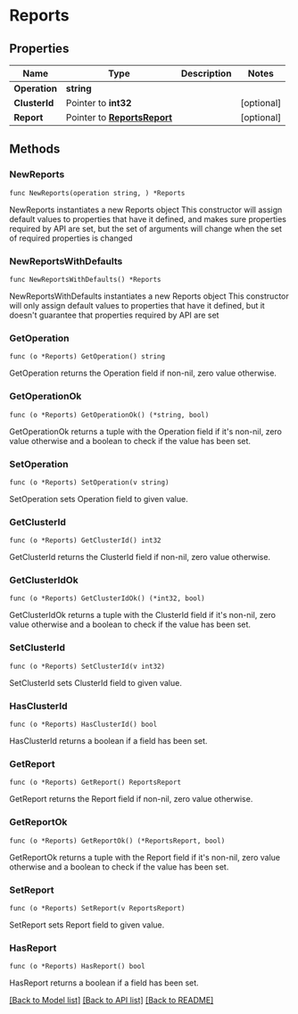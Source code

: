 # Reports

## Properties

Name | Type | Description | Notes
------------ | ------------- | ------------- | -------------
**Operation** | **string** |  | 
**ClusterId** | Pointer to **int32** |  | [optional] 
**Report** | Pointer to [**ReportsReport**](ReportsReport.md) |  | [optional] 

## Methods

### NewReports

`func NewReports(operation string, ) *Reports`

NewReports instantiates a new Reports object
This constructor will assign default values to properties that have it defined,
and makes sure properties required by API are set, but the set of arguments
will change when the set of required properties is changed

### NewReportsWithDefaults

`func NewReportsWithDefaults() *Reports`

NewReportsWithDefaults instantiates a new Reports object
This constructor will only assign default values to properties that have it defined,
but it doesn't guarantee that properties required by API are set

### GetOperation

`func (o *Reports) GetOperation() string`

GetOperation returns the Operation field if non-nil, zero value otherwise.

### GetOperationOk

`func (o *Reports) GetOperationOk() (*string, bool)`

GetOperationOk returns a tuple with the Operation field if it's non-nil, zero value otherwise
and a boolean to check if the value has been set.

### SetOperation

`func (o *Reports) SetOperation(v string)`

SetOperation sets Operation field to given value.


### GetClusterId

`func (o *Reports) GetClusterId() int32`

GetClusterId returns the ClusterId field if non-nil, zero value otherwise.

### GetClusterIdOk

`func (o *Reports) GetClusterIdOk() (*int32, bool)`

GetClusterIdOk returns a tuple with the ClusterId field if it's non-nil, zero value otherwise
and a boolean to check if the value has been set.

### SetClusterId

`func (o *Reports) SetClusterId(v int32)`

SetClusterId sets ClusterId field to given value.

### HasClusterId

`func (o *Reports) HasClusterId() bool`

HasClusterId returns a boolean if a field has been set.

### GetReport

`func (o *Reports) GetReport() ReportsReport`

GetReport returns the Report field if non-nil, zero value otherwise.

### GetReportOk

`func (o *Reports) GetReportOk() (*ReportsReport, bool)`

GetReportOk returns a tuple with the Report field if it's non-nil, zero value otherwise
and a boolean to check if the value has been set.

### SetReport

`func (o *Reports) SetReport(v ReportsReport)`

SetReport sets Report field to given value.

### HasReport

`func (o *Reports) HasReport() bool`

HasReport returns a boolean if a field has been set.


[[Back to Model list]](../README.md#documentation-for-models) [[Back to API list]](../README.md#documentation-for-api-endpoints) [[Back to README]](../README.md)


